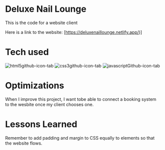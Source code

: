 # Deluxe Nail Lounge
This is the code for a website client

Here is a link to the website: [https://deluxenaillounge.netlify.app/)]

# Tech used

![html5github-icon-tab](https://user-images.githubusercontent.com/98843063/175825359-472b01a1-0ddb-46f1-b880-386f655bbc02.svg)
![css3github-icon-tab](https://user-images.githubusercontent.com/98843063/175826572-f23af207-540a-4fe8-863f-ee4fd5f407bf.svg)
![javascriptGithub-icon-tab](https://user-images.githubusercontent.com/98843063/175825377-10be284f-dbb9-4b3d-ac69-7b54b5743764.svg)


# Optimizations

When I improve this project, I want tobe able to connect a booking system to the wesbite once my client chooses one.

# Lessons Learned

Remember to add padding and margin to CSS equally to elements so that the website flows.

